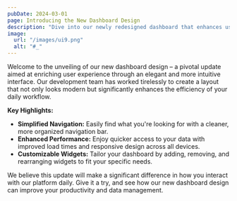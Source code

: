 ```yaml
---
pubDate: 2024-03-01
page: Introducing the New Dashboard Design
description: "Dive into our newly redesigned dashboard that enhances user experience with intuitive navigation and a sleek, modern look. Discover how our latest update can streamline your workflow and make accessing your data faster and more efficient than ever."
image:
  url: "/images/ui9.png"
  alt: "#_"
---
```


Welcome to the unveiling of our new dashboard design – a pivotal update aimed at enriching user experience through an elegant and more intuitive interface. Our development team has worked tirelessly to create a layout that not only looks modern but significantly enhances the efficiency of your daily workflow.

**Key Highlights:**
- **Simplified Navigation:** Easily find what you're looking for with a cleaner, more organized navigation bar.
- **Enhanced Performance:** Enjoy quicker access to your data with improved load times and responsive design across all devices.
- **Customizable Widgets:** Tailor your dashboard by adding, removing, and rearranging widgets to fit your specific needs.

We believe this update will make a significant difference in how you interact with our platform daily. Give it a try, and see how our new dashboard design can improve your productivity and data management.
